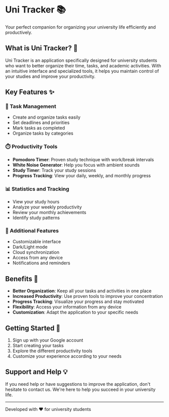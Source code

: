 # Uni Tracker 📚

Your perfect companion for organizing your university life efficiently and productively.

## What is Uni Tracker? 🎯

Uni Tracker is an application specifically designed for university students who want to better organize their time, tasks, and academic activities. With an intuitive interface and specialized tools, it helps you maintain control of your studies and improve your productivity.

## Key Features ✨

### 📅 Task Management
- Create and organize tasks easily
- Set deadlines and priorities
- Mark tasks as completed
- Organize tasks by categories

### ⏱️ Productivity Tools
- **Pomodoro Timer**: Proven study technique with work/break intervals
- **White Noise Generator**: Help you focus with ambient sounds
- **Study Timer**: Track your study sessions
- **Progress Tracking**: View your daily, weekly, and monthly progress

### 📊 Statistics and Tracking
- View your study hours
- Analyze your weekly productivity
- Review your monthly achievements
- Identify study patterns

### 🎨 Additional Features
- Customizable interface
- Dark/Light mode
- Cloud synchronization
- Access from any device
- Notifications and reminders

## Benefits 🌟

- **Better Organization**: Keep all your tasks and activities in one place
- **Increased Productivity**: Use proven tools to improve your concentration
- **Progress Tracking**: Visualize your progress and stay motivated
- **Flexibility**: Access your information from any device
- **Customization**: Adapt the application to your specific needs

## Getting Started 🚀

1. Sign up with your Google account
2. Start creating your tasks
3. Explore the different productivity tools
4. Customize your experience according to your needs

## Support and Help 💡

If you need help or have suggestions to improve the application, don't hesitate to contact us. We're here to help you succeed in your university life.

---

Developed with ❤️ for university students
```
